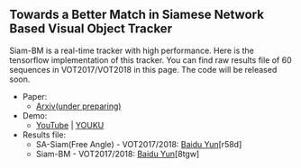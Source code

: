 ## Towards a Better Match in Siamese Network Based Visual Object Tracker

Siam-BM is a real-time tracker with high performance. Here is the tensorflow implementation of this tracker. You can find raw results file of 60 sequences in VOT2017/VOT2018 in this page. The code will be released soon.

- Paper:
  - [Arxiv(under preparing)](#)
- Demo:
  - [YouTube](https://youtu.be/b-EqbESSeFk) &#124; [YOUKU](https://v.youku.com/v_show/id_XMzgwOTAwNDg2OA==.html)
- Results file: 
  - SA-Siam(Free Angle) - VOT2017/2018: [Baidu Yun](https://pan.baidu.com/s/1m042-NMuUVk_XsciTk5AWw)[r58d]
  - Siam-BM - VOT2017/2018: [Baidu Yun](https://pan.baidu.com/s/1UwhDs1jyO3Jca3OpTqBbmQ)[8tgw]

